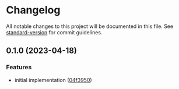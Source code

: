 # Changelog

All notable changes to this project will be documented in this file. See [standard-version](https://github.com/conventional-changelog/standard-version) for commit guidelines.

## 0.1.0 (2023-04-18)


### Features

* initial implementation ([04f3950](https://github.com/jimeh/yank-indent/commit/04f3950b016f020feff1d00e23f49c9213d284aa))
